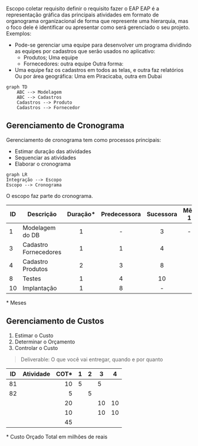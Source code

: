 Escopo
coletar requisito
definir o requisito
fazer o EAP
EAP é a representação gráfica das principais atividades em formato de organograma organizacional de forma que represente uma hierarquia, mas o foco dele é identificar ou apresentar como será gerenciado o seu projeto.
Exemplos:
- Pode-se gerenciar uma equipe para desenvolver um programa dividindo as equipes por cadastros que serão usados no aplicativo:
	- Produtos; Uma equipe
	- Fornecedores: outra equipe
Outra forma:
- Uma equipe faz os cadastros em todos as telas, e outra faz relatórios
Ou por área geográfica: Uma em Piracicaba, outra em Dubai

```mermaid
graph TD
    ABC --> Modelagem
    ABC --> Cadastros
    Cadastros --> Produto
    Cadastros --> Fornecedor
```

## Gerenciamento de Cronograma
Gerenciamento de cronograma tem como processos principais:
- Estimar duração das atividades
- Sequenciar as atividades
- Elaborar o cronograma

```mermaid
graph LR
Integração --> Escopo 
Escopo --> Cronograma
```

O escopo faz parte do cronograma.

| ID | Descrição | Duração* | Predecessora | Sucessora | Mês 1 | Mês 2 | Mês 3 |
|--|--|:--:|:--:|:--:|:--:|:--:|:--:|
| 1 | Modelagem do DB | 1 | - | 3 | - |  |  |  |
| 3 | Cadastro Fornecedores | 1 | 1 | 4 |  | - | - |
| 4 | Cadastro Produtos | 2 | 3 | 8 |  |  |  |
| 8 | Testes | 1 | 4 | 10 |  |  |  |
| 10 | Implantação | 1 | 8 | - |  |  |  |
\* Meses

## Gerenciamento de Custos

 1. Estimar o Custo
 2. Determinar o Orçamento
 3. Controlar o Custo

> Deliverable: O que você vai entregar, quando e por quanto

| ID | Atividade | COT* | 1 | 2 | 3 | 4 |
|--|--|--:|--|--|--|--|
| 81 |  | 10 | 5| | 5 |  |
| 82 |   | 5  | | 5 | | |
| | | 20 | | | 10 | 10 |
| | | 10 | | | 10 | 10 |
| | | 45 | | | | |
\* Custo Orçado Total em milhões de reais
<!--stackedit_data:
eyJoaXN0b3J5IjpbMTU4NjA0MTk1MiwtMTE2MjE3MTY3N119
-->